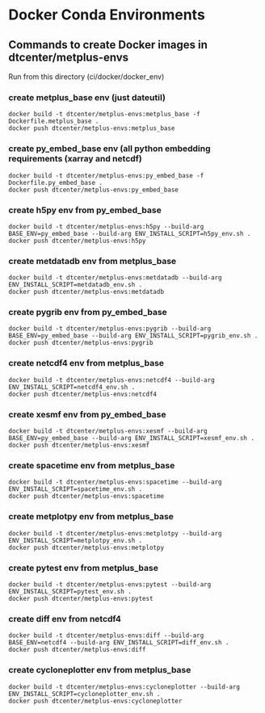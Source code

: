 # Docker Conda Environments

## Commands to create Docker images in dtcenter/metplus-envs

Run from this directory (ci/docker/docker_env)

### create metplus_base env (just dateutil)
```
docker build -t dtcenter/metplus-envs:metplus_base -f Dockerfile.metplus_base .
docker push dtcenter/metplus-envs:metplus_base
```

### create py_embed_base env (all python embedding requirements (xarray and netcdf)
```
docker build -t dtcenter/metplus-envs:py_embed_base -f Dockerfile.py_embed_base .
docker push dtcenter/metplus-envs:py_embed_base
```

### create h5py env from py_embed_base
```
docker build -t dtcenter/metplus-envs:h5py --build-arg BASE_ENV=py_embed_base --build-arg ENV_INSTALL_SCRIPT=h5py_env.sh .
docker push dtcenter/metplus-envs:h5py
```

### create metdatadb env from metplus_base
```
docker build -t dtcenter/metplus-envs:metdatadb --build-arg ENV_INSTALL_SCRIPT=metdatadb_env.sh .
docker push dtcenter/metplus-envs:metdatadb
```

### create pygrib env from py_embed_base
```
docker build -t dtcenter/metplus-envs:pygrib --build-arg BASE_ENV=py_embed_base --build-arg ENV_INSTALL_SCRIPT=pygrib_env.sh .
docker push dtcenter/metplus-envs:pygrib
```

### create netcdf4 env from metplus_base
```
docker build -t dtcenter/metplus-envs:netcdf4 --build-arg ENV_INSTALL_SCRIPT=netcdf4_env.sh .
docker push dtcenter/metplus-envs:netcdf4
```

### create xesmf env from py_embed_base
```
docker build -t dtcenter/metplus-envs:xesmf --build-arg BASE_ENV=py_embed_base --build-arg ENV_INSTALL_SCRIPT=xesmf_env.sh .
docker push dtcenter/metplus-envs:xesmf
```

### create spacetime env from metplus_base
```
docker build -t dtcenter/metplus-envs:spacetime --build-arg ENV_INSTALL_SCRIPT=spacetime_env.sh .
docker push dtcenter/metplus-envs:spacetime
```

### create metplotpy env from metplus_base
```
docker build -t dtcenter/metplus-envs:metplotpy --build-arg ENV_INSTALL_SCRIPT=metplotpy_env.sh .
docker push dtcenter/metplus-envs:metplotpy
```

### create pytest env from metplus_base
```
docker build -t dtcenter/metplus-envs:pytest --build-arg ENV_INSTALL_SCRIPT=pytest_env.sh .
docker push dtcenter/metplus-envs:pytest
```

### create diff env from netcdf4
```
docker build -t dtcenter/metplus-envs:diff --build-arg BASE_ENV=netcdf4 --build-arg ENV_INSTALL_SCRIPT=diff_env.sh .
docker push dtcenter/metplus-envs:diff
```

### create cycloneplotter env from metplus_base
```
docker build -t dtcenter/metplus-envs:cycloneplotter --build-arg ENV_INSTALL_SCRIPT=cycloneplotter_env.sh .
docker push dtcenter/metplus-envs:cycloneplotter
```
